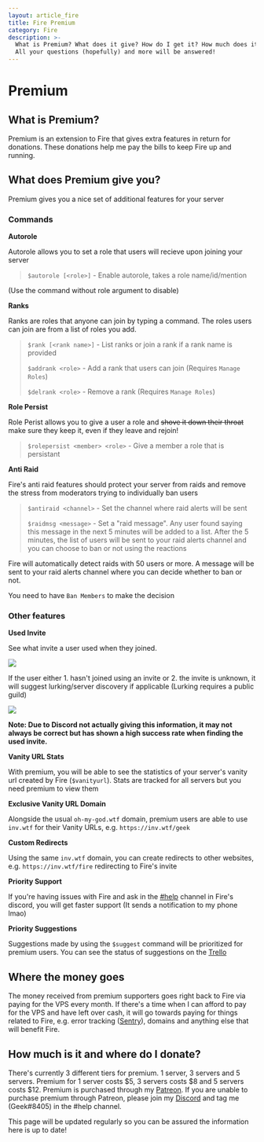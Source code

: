 ```yaml
---
layout: article_fire
title: Fire Premium
category: Fire
description: >-
  What is Premium? What does it give? How do I get it? How much does it cost?
  All your questions (hopefully) and more will be answered!
---
```


# Premium

## What is Premium?

Premium is an extension to Fire that gives extra features in return for donations. These donations help me pay the bills to keep Fire up and running.

## What does Premium give you?

Premium gives you a nice set of additional features for your server

### Commands

**Autorole**

Autorole allows you to set a role that users will recieve upon joining your server

> `$autorole [<role>]` - Enable autorole, takes a role name/id/mention

\(Use the command without role argument to disable\)

**Ranks**

Ranks are roles that anyone can join by typing a command. The roles users can join are from a list of roles you add.

> `$rank [<rank name>]` - List ranks or join a rank if a rank name is provided
>
> `$addrank <role>` - Add a rank that users can join \(Requires `Manage Roles`\)
>
> `$delrank <role>` - Remove a rank \(Requires `Manage Roles`\)

**Role Persist**

Role Perist allows you to give a user a role and ~~shove it down their throat~~ make sure they keep it, even if they leave and rejoin!

> `$rolepersist <member> <role>` - Give a member a role that is persistant

**Anti Raid**

Fire's anti raid features should protect your server from raids and remove the stress from moderators trying to individually ban users

> `$antiraid <channel>` - Set the channel where raid alerts will be sent
>
> `$raidmsg <message>` - Set a "raid message". Any user found saying this message in the next 5 minutes will be added to a list. After the 5 minutes, the list of users will be sent to your raid alerts channel and you can choose to ban or not using the reactions

Fire will automatically detect raids with 50 users or more. A message will be sent to your raid alerts channel where you can decide whether to ban or not.

You need to have `Ban Members` to make the decision

### Other features

**Used Invite**

See what invite a user used when they joined.

![](https://i.imgur.com/KhbwM3o.png)

If the user either 1. hasn't joined using an invite or 2. the invite is unknown, it will suggest lurking/server discovery if applicable \(Lurking requires a public guild\)

![](https://i.imgur.com/0DHdEBw.png)

**Note: Due to Discord not actually giving this information, it may not always be correct but has shown a high success rate when finding the used invite.**

**Vanity URL Stats**

With premium, you will be able to see the statistics of your server's vanity url created by Fire \(`$vanityurl`\). Stats are tracked for all servers but you need premium to view them

**Exclusive Vanity URL Domain**

Alongside the usual `oh-my-god.wtf` domain, premium users are able to use `inv.wtf` for their Vanity URLs, e.g. `https://inv.wtf/geek`

**Custom Redirects**

Using the same `inv.wtf` domain, you can create redirects to other websites, e.g. `https://inv.wtf/fire` redirecting to Fire's invite

**Priority Support**

If you're having issues with Fire and ask in the [\#help](https://canary.discordapp.com/channels/564052798044504084/564067823014641664) channel in Fire's discord, you will get faster support \(It sends a notification to my phone lmao\)

**Priority Suggestions**

Suggestions made by using the `$suggest` command will be prioritized for premium users. You can see the status of suggestions on the [Trello](https://trello.com/b/MI9bP4ZW/fire)

## Where the money goes

The money received from premium supporters goes right back to Fire via paying for the VPS every month. If there's a time when I can afford to pay for the VPS and have left over cash, it will go towards paying for things related to Fire, e.g. error tracking \([Sentry](https://sentry.io/)\), domains and anything else that will benefit Fire.

## How much is it and where do I donate?

There's currently 3 different tiers for premium. 1 server, 3 servers and 5 servers. Premium for 1 server costs $5, 3 servers costs $8 and 5 servers costs $12. Premium is purchased through my [Patreon](https://gaminggeek.dev/patreon). If you are unable to purchase premium through Patreon, please join my [Discord](https://oh-my-god.wtf/fire) and tag me \(Geek\#8405\) in the \#help channel.

This page will be updated regularly so you can be assured the information here is up to date!

